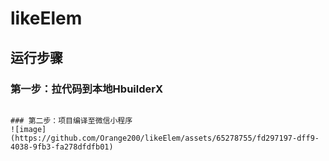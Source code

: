 # likeElem
## 运行步骤
### 第一步：拉代码到本地HbuilderX
``` git clone HTTP地址

### 第二步：项目编译至微信小程序
![image](https://github.com/Orange200/likeElem/assets/65278755/fd297197-dff9-4038-9fb3-fa278dfdfb01)

